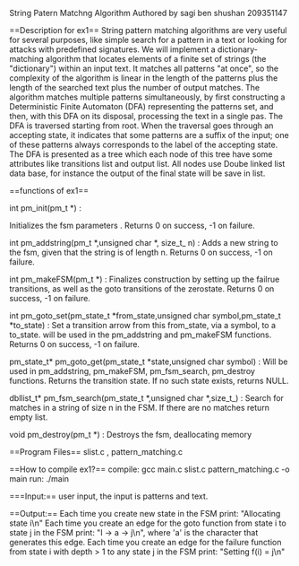 
String Patern Matchng Algorithm
Authored by sagi ben shushan
209351147

==Description for ex1==
String pattern matching algorithms are very useful for several purposes, like simple search for a pattern in a text or looking for attacks with predefined signatures.
We will implement a dictionary-matching algorithm that locates elements of a finite set of strings (the "dictionary") within an input text. It matches all patterns "at once", 
so the complexity of the algorithm is linear in the length of the patterns plus the length of the searched text plus the number of output matches.
The algorithm matches multiple patterns simultaneously, by first constructing a Deterministic Finite Automaton (DFA) representing the patterns set, and then, 
with this DFA on its disposal, processing the text in a single pas.
The DFA is traversed starting from root. When the traversal goes through an accepting state, it indicates that some patterns are a suffix of the input; one of these 
patterns always corresponds to the label of the accepting state.
The DFA is presented as a tree which each node of this tree have some attributes like transitions list and output list.
All nodes use Doube linked list data base, for instance the output of the final state will be save in list.

==functions of ex1==

int pm_init(pm_t *) : 

Initializes the fsm parameters . 
 Returns 0 on success, -1 on failure. 


int pm_addstring(pm_t *,unsigned char *, size_t_ n) :
Adds a new string to the fsm, given that the string is of length n. 
Returns 0 on success, -1 on failure.


int pm_makeFSM(pm_t *) :
Finalizes construction by setting up the failrue transitions, as well as the goto transitions of the zerostate.
Returns 0 on success, -1 on failure.


int pm_goto_set(pm_state_t *from_state,unsigned char symbol,pm_state_t *to_state) :
Set a transition arrow from this from_state, via a symbol, to a to_state. will be used in the pm_addstring and pm_makeFSM functions.
Returns 0 on success, -1 on failure.


pm_state_t* pm_goto_get(pm_state_t *state,unsigned char symbol) :
Will be used in pm_addstring, pm_makeFSM, pm_fsm_search, pm_destroy functions.
Returns the transition state.  If no such state exists, returns NULL.

dbllist_t* pm_fsm_search(pm_state_t *,unsigned char *,size_t_) :
Search for matches in a string of size n in the FSM.  If there are no matches return empty list.


void pm_destroy(pm_t *) :
Destroys the fsm, deallocating memory


==Program Files==
slist.c , pattern_matching.c 

==How to compile ex1?==
compile: gcc main.c slist.c pattern_matching.c -o main
run: ./main

===Input:==
user input, the input is patterns and text.

==Output:==
Each time you create new state in the FSM print: 
"Allocating state i\n"
Each time you create an edge for the goto function from state i to state j in the FSM 
print:
"I -> a -> j\n", where 'a' is the character that generates this edge. 
Each time you create an edge for the failure function from state i with depth > 1 to
any state j in the FSM print: 
"Setting f(i) = j\n"




